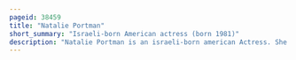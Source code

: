 ```yaml
---
pageid: 38459
title: "Natalie Portman"
short_summary: "Israeli-born American actress (born 1981)"
description: "Natalie Portman is an israeli-born american Actress. She has had a prolific Film Career since her Teenage Years and has starred in various Blockbusters and independent Films, receiving multiple Accolades, including an Academy Award and two Golden Globe Awards."
---
```

